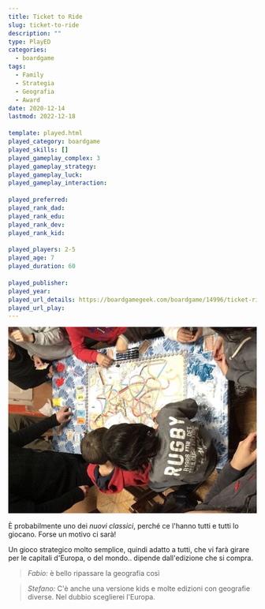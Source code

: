 ```yaml
---
title: Ticket to Ride
slug: ticket-to-ride
description: ""
type: PlayED
categories:
  - boardgame
tags:
  - Family
  - Strategia
  - Geografia
  - Award
date: 2020-12-14
lastmod: 2022-12-18

template: played.html
played_category: boardgame
played_skills: []
played_gameplay_complex: 3
played_gameplay_strategy:
played_gameplay_luck:
played_gameplay_interaction:

played_preferred:
played_rank_dad: 
played_rank_edu: 
played_rank_dev: 
played_rank_kid: 

played_players: 2-5
played_age: 7
played_duration: 60

played_publisher: 
played_year: 
played_url_details: https://boardgamegeek.com/boardgame/14996/ticket-ride-europe
played_url_play: 
---
```


![](img/ticket_to_ride.webp)

È probabilmente uno dei *nuovi classici*, perché ce l'hanno tutti e tutti lo giocano. Forse un motivo ci sarà!

Un gioco strategico molto semplice, quindi adatto a tutti, che vi farà girare per le capitali d'Europa, o del mondo.. dipende dall'edizione che si compra.

> *Fabio:*
> è bello ripassare la geografia così

> *Stefano:*
> C'è anche una versione kids e molte edizioni con geografie diverse. Nel dubbio sceglierei l'Europa.
